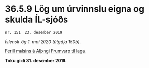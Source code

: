 # 36.5.9 Lög um úrvinnslu eigna og skulda ÍL-sjóðs

`nr. 151  23. desember 2019`

_Íslensk lög 1. maí 2020 (útgáfa 150b)._

[Ferill málsins á Alþingi](https://www.althingi.is/thingstorf/thingmalalistar-eftir-thingum/ferill/?ltg=150&mnr=381)
[Frumvarp til laga.](https://www.althingi.is/altext/150/s/0487.html)

**Tóku gildi 31. desember 2019.**

